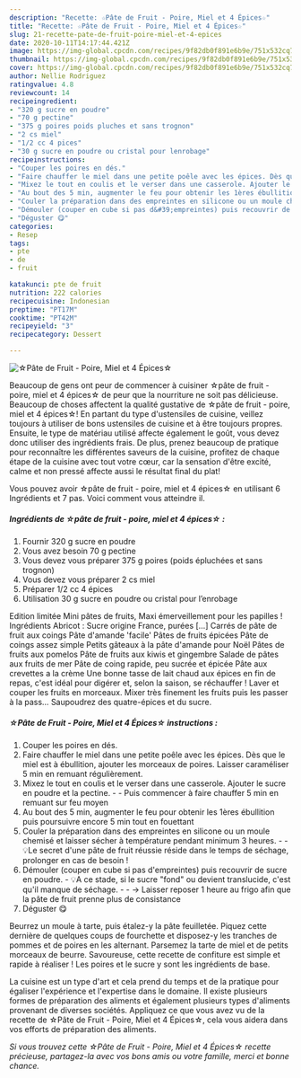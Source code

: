 ```yaml
---
description: "Recette: ☆Pâte de Fruit - Poire, Miel et 4 Épices☆"
title: "Recette: ☆Pâte de Fruit - Poire, Miel et 4 Épices☆"
slug: 21-recette-pate-de-fruit-poire-miel-et-4-epices
date: 2020-10-11T14:17:44.421Z
image: https://img-global.cpcdn.com/recipes/9f82db0f891e6b9e/751x532cq70/☆pate-de-fruit-poire-miel-et-4-epices☆-photo-principale-de-la-recette.jpg
thumbnail: https://img-global.cpcdn.com/recipes/9f82db0f891e6b9e/751x532cq70/☆pate-de-fruit-poire-miel-et-4-epices☆-photo-principale-de-la-recette.jpg
cover: https://img-global.cpcdn.com/recipes/9f82db0f891e6b9e/751x532cq70/☆pate-de-fruit-poire-miel-et-4-epices☆-photo-principale-de-la-recette.jpg
author: Nellie Rodriguez
ratingvalue: 4.8
reviewcount: 14
recipeingredient:
- "320 g sucre en poudre"
- "70 g pectine"
- "375 g poires poids pluches et sans trognon"
- "2 cs miel"
- "1/2 cc 4 pices"
- "30 g sucre en poudre ou cristal pour lenrobage"
recipeinstructions:
- "Couper les poires en dés."
- "Faire chauffer le miel dans une petite poêle avec les épices. Dès que le miel est à ébullition, ajouter les morceaux de poires. Laisser caraméliser 5 min en remuant régulièrement."
- "Mixez le tout en coulis et le verser dans une casserole. Ajouter le sucre en poudre et la pectine.  Puis commencer à faire chauffer 5 min en remuant sur feu moyen"
- "Au bout des 5 min, augmenter le feu pour obtenir les 1ères ébullition puis poursuivre encore 5 min tout en fouettant"
- "Couler la préparation dans des empreintes en silicone ou un moule chemisé et laisser sécher à température pendant minimum 3 heures.  💡Le secret d&#39;une pâte de fruit réussie réside dans le temps de séchage, prolonger en cas de besoin !"
- "Démouler (couper en cube si pas d&#39;empreintes) puis recouvrir de sucre en poudre.  💡A ce stade, si le sucre &#34;fond&#34; ou devient translucide, c&#39;est qu&#39;il manque de séchage.  -&gt; Laisser reposer 1 heure au frigo afin que la pâte de fruit prenne plus de consistance"
- "Déguster 😋"
categories:
- Resep
tags:
- pte
- de
- fruit

katakunci: pte de fruit 
nutrition: 222 calories
recipecuisine: Indonesian
preptime: "PT17M"
cooktime: "PT42M"
recipeyield: "3"
recipecategory: Dessert

---
```



![☆Pâte de Fruit - Poire, Miel et 4 Épices☆](https://img-global.cpcdn.com/recipes/9f82db0f891e6b9e/751x532cq70/☆pate-de-fruit-poire-miel-et-4-epices☆-photo-principale-de-la-recette.jpg)

Beaucoup de gens ont peur de commencer à cuisiner ☆pâte de fruit - poire, miel et 4 épices☆ de peur que la nourriture ne soit pas délicieuse. Beaucoup de choses affectent la qualité gustative de ☆pâte de fruit - poire, miel et 4 épices☆! En partant du type d'ustensiles de cuisine, veillez toujours à utiliser de bons ustensiles de cuisine et à être toujours propres. Ensuite, le type de matériau utilisé affecte également le goût, vous devez donc utiliser des ingrédients frais. De plus, prenez beaucoup de pratique pour reconnaître les différentes saveurs de la cuisine, profitez de chaque étape de la cuisine avec tout votre cœur, car la sensation d'être excité, calme et non pressé affecte aussi le résultat final du plat!

<!--inarticleads1-->

Vous pouvez avoir ☆pâte de fruit - poire, miel et 4 épices☆ en utilisant 6 Ingrédients et 7 pas. Voici comment vous atteindre il.

##### Ingrédients de ☆pâte de fruit - poire, miel et 4 épices☆ :

1. Fournir 320 g sucre en poudre
1. Vous avez besoin 70 g pectine
1. Vous devez vous préparer 375 g poires (poids épluchées et sans trognon)
1. Vous devez vous préparer 2 cs miel
1. Préparer 1/2 cc 4 épices
1. Utilisation 30 g sucre en poudre ou cristal pour l’enrobage


Edition limitée Mini pâtes de fruits, Maxi émerveillement pour les papilles ! Ingrédients Abricot : Sucre origine France, purées […] Carrés de pâte de fruit aux coings Pâte d&#39;amande &#39;facile&#39; Pâtes de fruits épicées Pâte de coings assez simple Petits gâteaux à la pâte d&#39;amande pour Noël Pâtes de fruits aux pomelos Pâte de fruits aux kiwis et gingembre Salade de pâtes aux fruits de mer Pâte de coing rapide, peu sucrée et épicée Pâte aux crevettes a la crème Une bonne tasse de lait chaud aux épices en fin de repas, c&#39;est idéal pour digérer et, selon la saison, se réchauffer ! Laver et couper les fruits en morceaux. Mixer très finement les fruits puis les passer à la pass… Saupoudrez des quatre-épices et du sucre. 

<!--inarticleads2-->

##### ☆Pâte de Fruit - Poire, Miel et 4 Épices☆ instructions :

1. Couper les poires en dés.
1. Faire chauffer le miel dans une petite poêle avec les épices. Dès que le miel est à ébullition, ajouter les morceaux de poires. Laisser caraméliser 5 min en remuant régulièrement.
1. Mixez le tout en coulis et le verser dans une casserole. Ajouter le sucre en poudre et la pectine. -  - Puis commencer à faire chauffer 5 min en remuant sur feu moyen
1. Au bout des 5 min, augmenter le feu pour obtenir les 1ères ébullition puis poursuivre encore 5 min tout en fouettant
1. Couler la préparation dans des empreintes en silicone ou un moule chemisé et laisser sécher à température pendant minimum 3 heures. -  - 💡Le secret d&#39;une pâte de fruit réussie réside dans le temps de séchage, prolonger en cas de besoin !
1. Démouler (couper en cube si pas d&#39;empreintes) puis recouvrir de sucre en poudre.  - 💡A ce stade, si le sucre &#34;fond&#34; ou devient translucide, c&#39;est qu&#39;il manque de séchage. -  - -&gt; Laisser reposer 1 heure au frigo afin que la pâte de fruit prenne plus de consistance
1. Déguster 😋


Beurrez un moule à tarte, puis étalez-y la pâte feuilletée. Piquez cette dernière de quelques coups de fourchette et disposez-y les tranches de pommes et de poires en les alternant. Parsemez la tarte de miel et de petits morceaux de beurre. Savoureuse, cette recette de confiture est simple et rapide à réaliser ! Les poires et le sucre y sont les ingrédients de base. 

<!--inarticleads1-->

<p>
La cuisine est un type d'art et cela prend du temps et de la pratique pour égaliser l'expérience et l'expertise dans le domaine. Il existe plusieurs formes de préparation des aliments et également plusieurs types d'aliments provenant de diverses sociétés. Appliquez ce que vous avez vu de la recette de ☆Pâte de Fruit - Poire, Miel et 4 Épices☆, cela vous aidera dans vos efforts de préparation des aliments.
</p>

<p>
<i>Si vous trouvez cette ☆Pâte de Fruit - Poire, Miel et 4 Épices☆ recette précieuse, partagez-la avec vos bons amis ou votre famille, merci et bonne chance.</i>
</p>
